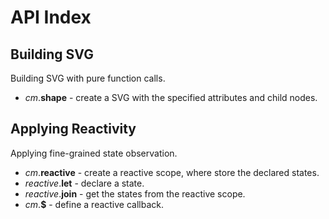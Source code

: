 # API Index

## Building SVG

Building SVG with pure function calls.

- _cm_.**shape** - create a SVG with the specified attributes and child nodes.

## Applying Reactivity

Applying fine-grained state observation.

- _cm_.**reactive** - create a reactive scope, where store the declared states.
- _reactive_.**let** - declare a state.
- _reactive_.**join** - get the states from the reactive scope.
- _cm_.**$** - define a reactive callback.
